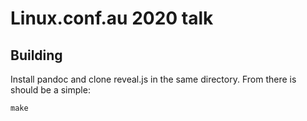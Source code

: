 # Linux.conf.au 2020 talk

## Building

Install pandoc and clone reveal.js in the same directory. From there is
should be a simple:

    make
